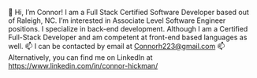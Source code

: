  👋 Hi, I’m Connor! 
I am a Full Stack Certified Software Developer based out of Raleigh, NC. 
I’m interested in Associate Level Software Engineer positions. 
I specialize in back-end development. Although I am a Certified Full-Stack Developer and am competent at front-end based languages as well.
 📫 I can be contacted by email at Connorh223@gmail.com
 📫 Alternatively, you can find me on LinkedIn at https://www.linkedin.com/in/connor-hickman/

